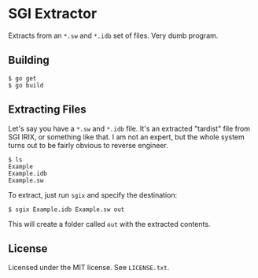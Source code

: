 # SGI Extractor

Extracts from an `*.sw` and `*.idb` set of files. Very dumb program.

## Building

```
$ go get
$ go build
```

## Extracting Files

Let's say you have a `*.sw` and `*.idb` file. It's an extracted "tardist" file from SGI IRIX, or something like that. I am not an expert, but the whole system turns out to be fairly obvious to reverse engineer.

```
$ ls
Example
Example.idb
Example.sw
```

To extract, just run `sgix` and specify the destination:

```
$ sgix Example.idb Example.sw out
```

This will create a folder called `out` with the extracted contents.

## License

Licensed under the MIT license. See `LICENSE.txt`.
